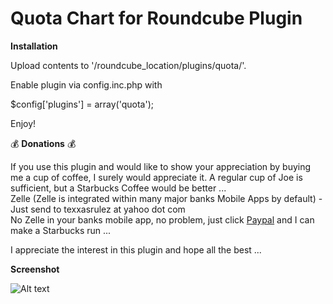 # Quota Chart for Roundcube Plugin #

**Installation**

Upload contents to '/roundcube_location/plugins/quota/'.

Enable plugin via config.inc.php with

$config['plugins'] = array('quota');

Enjoy!

:moneybag: **Donations** :moneybag:

If you use this plugin and would like to show your appreciation by buying me a cup of coffee, I surely would appreciate it. A regular cup of Joe is sufficient, but a Starbucks Coffee would be better ... \
Zelle (Zelle is integrated within many major banks Mobile Apps by default) - Just send to texxasrulez at yahoo dot com \
No Zelle in your banks mobile app, no problem, just click [Paypal](https://paypal.me/texxasrulez?locale.x=en_US) and I can make a Starbucks run ...

I appreciate the interest in this plugin and hope all the best ...

**Screenshot**

![Alt text](/images/screenshot/settings.png?raw=true "Quota Screenshot")
